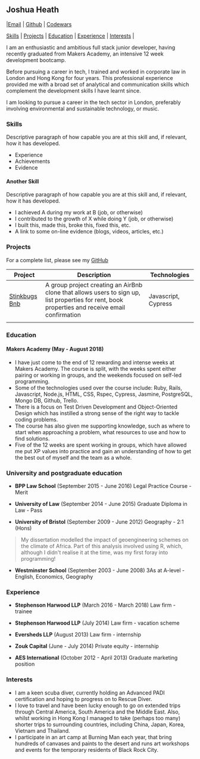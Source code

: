 ## Joshua Heath

|[Email](joshheath121@gmail.com) | [Github](https://github.com/joshheath) | [Codewars](https://www.codewars.com/users/joshheath)

[Skills](#skills) | [Projects](#projects) | [Education](#education) | [Experience](#experience) | [Interests](#interests) |

I am an enthusiastic and ambitious full stack junior developer, having recently graduated from Makers Academy, an intensive 12 week development bootcamp.

Before pursuing a career in tech, I trained and worked in corporate law in London and Hong Kong for four years. This professional experience provided me with a broad set of analytical and communication skills which complement the development skills I have learnt since.

I am looking to pursue a career in the tech sector in London, preferably involving environmental and sustainable technology, or music.

### Skills
Descriptive paragraph of how capable you are at this skill and, if relevant, how it has developed.
- Experience
- Achievements
- Evidence

#### Another Skill
Descriptive paragraph of how capable you are at this skill and, if relevant, how it has developed.

- I achieved A during my work at B (job, or otherwise)
- I contributed to the growth of X while doing Y (job, or otherwise)
- I built this, made this, broke this, fixed this, etc.
- A link to some on-line evidence (blogs, videos, articles, etc.)

### Projects

For a complete list, please see my [GitHub](https://github.com/joshheath) 

| Project   | Description | Technologies |
|---        |---         |---           |
| [Stinkbugs Bnb](https://github.com/joshheath/stinkbugs-bnb) | A group project creating an AirBnb clone that allows users to sign up, list properties for rent, book properties and receive email confirmation | Javascript, Cypress |
| | |
 
### Education
#### Makers Academy (May - August 2018)
- I have just come to the end of 12 rewarding and intense weeks at Makers Academy. The course is split, with the weeks spent either pairing or working in groups, and the weekends focused on self-led programming. 
- Some of the technologies used over the course include: Ruby, Rails, Javascript, Node.js, HTML, CSS, Rspec, Cypress, Jasmine, PostgreSQL, Mongo DB, Github, Trello. 
- There is a focus on Test Driven Development and Object-Oriented Design which has instilled a strong sense of the right way to tackle coding problems. 
- The course has also given me supporting knowledge, such as where to start when approaching a problem, what resources to use and how to find solutions. 
- Five of the 12 weeks are spent working in groups, which have allowed me put XP values into practice and gain an understanding of how to get the best out of myself and the team as a whole. 


### University and postgraduate education
- **BPP Law School** (September 2015 - June 2016)
Legal Practice Course - Merit

- **University of Law** (September 2014 - June 2015)
Graduate Diploma in Law - Pass

- **University of Bristol** (September 2009 - June 2012)
Geography - 2:1 (Hons)
> My dissertation modelled the impact of geoengineering schemes on the climate of Africa. Part of this analysis involved using R, which, although I didn't realise it at the time, was my first foray into programming!

- **Westminster School** (September 2003 - June 2008)
3As at A-level - English, Economics, Geography

### Experience
- **Stephenson Harwood LLP** (March 2016 - March 2018)
Law firm - trainee

- **Stephenson Harwood LLP** (July 2014)
Law firm - vacation scheme

- **Eversheds LLP** (August 2013)
Law firm - internship

- **Zouk Capital** (June - July 2014)
Private equity - internship

- **AES International** (October 2012 - April 2013)
Graduate marketing position

### Interests
- I am a keen scuba diver, currently holding an Advanced PADI certification and hoping to progress on to Rescue Diver.
- I love to travel and have been lucky enough to go on extended trips through Central America, South America and the Middle East. Also, whilst working in Hong Kong I managed to take (perhaps too many) shorter trips to surrounding countries, including China, Japan, Korea, Vietnam and Thailand. 
- I participate in an art camp at Burning Man each year, that bring hundreds of canvases and paints to the desert and runs art workshops and events for the temporary residents of Black Rock City. 



